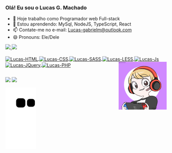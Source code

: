 ### Olá! Eu sou o Lucas G. Machado

- 🔭 Hoje trabalho como Programador web Full-stack
- 🌱 Estou aprendendo: MySql, NodeJS, TypeScript, React
- 📫 Contate-me no e-mail: Lucas-gabrielm@outlook.com
- 😄 Pronouns: Ele/Dele

<div>
  <a href="https://github.com/LucasMachadoDev">
  <img height="180em" src="https://github-readme-stats.vercel.app/api?username=LucasMachadoDev&show_icons=true&theme=radical&include_all_commits=true&count_private=true"/>
  <img height="180em" src="https://github-readme-stats.vercel.app/api/top-langs/?username=LucasMachadoDev&layout=compact&langs_count=7&theme=radical"/>
</div>
  
 <div style="display: inline_block"><br>
  <img align="center" alt="Lucas-HTML" height="30" width="40" src="https://cdn.jsdelivr.net/gh/devicons/devicon/icons/html5/html5-original.svg">
  <img align="center" alt="Lucas-CSS" height="30" width="40" src="https://cdn.jsdelivr.net/gh/devicons/devicon/icons/css3/css3-original.svg">
  <img align="center" alt="Lucas-SASS" height="30" width="40" src="https://cdn.jsdelivr.net/gh/devicons/devicon/icons/sass/sass-original.svg">
  <img align="center" alt="Lucas-LESS" height="30" width="40" src="https://cdn.jsdelivr.net/gh/devicons/devicon/icons/less/less-plain-wordmark.svg">
  <img align="center" alt="Lucas-Js" height="30" width="40" src="https://cdn.jsdelivr.net/gh/devicons/devicon/icons/javascript/javascript-original.svg">
  <img align="center" alt="Lucas-JQuery" height="30" src="https://cdn.jsdelivr.net/gh/devicons/devicon/icons/jquery/jquery-original-wordmark.svg" />
  <img align="center" alt="Lucas-PHP" height="30" width="40" src="https://cdn.jsdelivr.net/gh/devicons/devicon/icons/php/php-plain.svg">
  <img align="right" alt="Lucas-gif" height="150" src="https://github.com/LucasMachadoDev/LucasMachadoDev/blob/main/hi.gif">
</div>
  
  ##
  
  <div> 
    <a href="https://www.instagram.com/lucas_frostywolf/" target="_blank"><img src="https://img.shields.io/badge/-Instagram-%23E4405F?style=for-the-badge&logo=instagram&logoColor=white" target="_blank"></a>
    <!--<a href = "Lucas-gabrielm@outlook.com"><img src="https://img.shields.io/badge/Microsoft_Outlook-0078D4?style=for-the-badge&logo=microsoft-outlook&logoColor=white" target="_blank"></a> -->
    <a href="https://www.linkedin.com/in/lucas-gabriel-machado-38322289" target="_blank"><img src="https://img.shields.io/badge/-LinkedIn-%230077B5?style=for-the-badge&logo=linkedin&logoColor=white" target="_blank"></a> 
 
  ![Snake animation](https://github.com/LucasMachadoDev/LucasMachadoDev/blob/output/github-contribution-grid-snake.svg)
 
</div>
